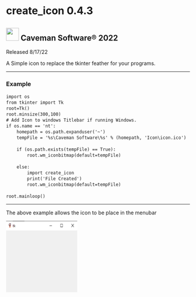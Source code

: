 # create_icon 0.4.3

## <img src="https://raw.githubusercontent.com/Caveman-Software/mygui/main/Icon.png" width="35" height="35">  Caveman Software® 2022

Released 8/17/22

A Simple icon to replace the tkinter feather for your programs.

----------

### Example

    import os
    from tkinter import Tk
    root=Tk()
    root.minsize(300,100)
    # Add Icon to windows Titlebar if running Windows.
    if os.name == 'nt':
        homepath = os.path.expanduser('~')
        tempFile = '%s\Caveman Software\%s' % (homepath, 'Icon\icon.ico')

        if (os.path.exists(tempFile) == True):
            root.wm_iconbitmap(default=tempFile)

        else:
            import create_icon
            print('File Created')
            root.wm_iconbitmap(default=tempFile)

    root.mainloop()

----------

The above example allows the icon to be place in the menubar

<img src="https://github.com/Caveman-Software/create_icon/blob/main/Capture.PNG?raw=true" width="195" height="195">
